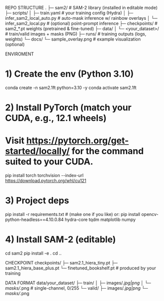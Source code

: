 REPO STRUCTURE
.
├─ sam2/                         # SAM-2 library (installed in editable mode)
├─ scripts/
│  ├─ train.yaml                 # your training config (Hydra)
│  ├─ infer_sam2_local_auto.py   # auto-mask inference w/ rainbow overlays
│  └─ infer_sam2_local.py        # (optional) point-prompt inference
├─ checkpoints/                  # sam2_*.pt weights (pretrained & fine-tuned)
├─ data/
│  └─ <your_dataset>/            # train/valid images + masks (PNG)
├─ runs/                         # training outputs (logs, weights)
└─ docs/
   └─ sample_overlay.png         # example visualization (optional)

ENVIROMENT
# 1) Create the env (Python 3.10)
conda create -n sam2.1ft python=3.10 -y
conda activate sam2.1ft

# 2) Install PyTorch (match your CUDA, e.g., 12.1 wheels)
# Visit https://pytorch.org/get-started/locally/ for the command suited to your CUDA.
pip install torch torchvision --index-url https://download.pytorch.org/whl/cu121

# 3) Project deps
pip install -r requirements.txt  # (make one if you like) or:
pip install opencv-python-headless==4.10.0.84 hydra-core tqdm matplotlib numpy

# 4) Install SAM-2 (editable)
cd sam2
pip install -e .
cd ..

CHECKPOINT
checkpoints/
├─ sam2.1_hiera_tiny.pt
├─ sam2.1_hiera_base_plus.pt
└─ finetuned_bookshelf.pt        # produced by your training

DATA FORMAT
data/your_dataset/
├─ train/
│  ├─ images/*.jpg|png
│  └─ masks/*.png        # single-channel, 0/255
└─ valid/
   ├─ images/*.jpg|png
   └─ masks/*.png

